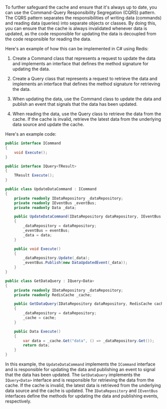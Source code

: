 To further safeguard the cache and ensure that it's always up to date, you can use the Command-Query Responsibility Segregation (CQRS) pattern. The CQRS pattern separates the responsibilities of writing data (commands) and reading data (queries) into separate objects or classes. By doing this, you can ensure that the cache is always invalidated whenever data is updated, as the code responsible for updating the data is decoupled from the code responsible for reading the data.

Here's an example of how this can be implemented in C# using Redis:

1.  Create a Command class that represents a request to update the data and implements an interface that defines the method signature for updating the data.
    
2.  Create a Query class that represents a request to retrieve the data and implements an interface that defines the method signature for retrieving the data.
    
3.  When updating the data, use the Command class to update the data and publish an event that signals that the data has been updated.
    
4.  When reading the data, use the Query class to retrieve the data from the cache. If the cache is invalid, retrieve the latest data from the underlying data source and update the cache.
    

Here's an example code:

``` c#
public interface ICommand
{
    void Execute();
}

public interface IQuery<TResult>
{
    TResult Execute();
}

public class UpdateDataCommand : ICommand
{
    private readonly IDataRepository _dataRepository;
    private readonly IEventBus _eventBus;
    private readonly Data _data;

    public UpdateDataCommand(IDataRepository dataRepository, IEventBus eventBus, Data data)
    {
        _dataRepository = dataRepository;
        _eventBus = eventBus;
        _data = data;
    }

    public void Execute()
    {
        _dataRepository.Update(_data);
        _eventBus.Publish(new DataUpdatedEvent(_data));
    }
}

public class GetDataQuery : IQuery<Data>
{
    private readonly IDataRepository _dataRepository;
    private readonly RedisCache _cache;

    public GetDataQuery(IDataRepository dataRepository, RedisCache cache)
    {
        _dataRepository = dataRepository;
        _cache = cache;
    }

    public Data Execute()
    {
        var data = _cache.Get("data", () => _dataRepository.Get());
        return data;
    }
}
```

In this example, the `UpdateDataCommand` implements the `ICommand` interface and is responsible for updating the data and publishing an event to signal that the data has been updated. The `GetDataQuery` implements the `IQuery<Data>` interface and is responsible for retrieving the data from the cache. If the cache is invalid, the latest data is retrieved from the underlying data source and the cache is updated. The `IDataRepository` and `IEventBus` interfaces define the methods for updating the data and publishing events, respectively.